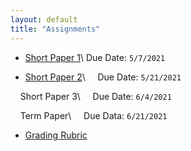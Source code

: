 ```yaml
---
layout: default
title: "Assignments"
---
```


- [Short Paper 1](/assets/Paper1.pdf)\\
Due Date: `5/7/2021` 

- [Short Paper 2](/assets/Paper2.pdf)\\
&nbsp; &nbsp; Due Date: `5/21/2021` 

&nbsp; &nbsp; Short Paper 3\\
&nbsp; &nbsp; Due Date: `6/4/2021` 

&nbsp; &nbsp;  Term Paper\\
&nbsp; &nbsp; Due Data: `6/21/2021`

- [Grading Rubric](https://www.google.com/url?sa=t&rct=j&q=&esrc=s&source=web&cd=&ved=2ahUKEwj_84mT8MLwAhXtHDQIHSm7AQQQFjAAegQIAxAD&url=https%3A%2F%2Fwww.cmu.edu%2Fteaching%2Fresources%2FTeaching%2FCourseDesign%2FAssessment-Grading%2FRubrics%2FPhilosophyPaperRubric.doc&usg=AOvVaw37rCRDK0bduqVVDBtShBLo)
